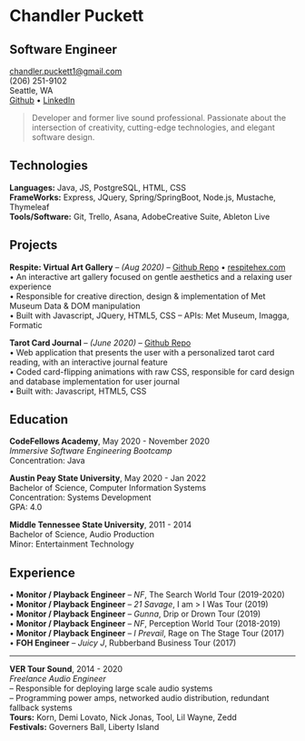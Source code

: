 # Chandler Puckett
## Software Engineer
[chandler.puckett1@gmail.com](chandler.puckett1@gmail.com)<br>
(206) 251-9102 <br>
Seattle, WA <br>
[Github](https://github.com/chandlerpuckett) • [LinkedIn](https://www.linkedin.com/in/chandler-puckett/)

> Developer and former live sound professional. Passionate about the intersection of creativity, cutting-edge technologies, and elegant software design.<br>

## Technologies
**Languages:** Java, JS, PostgreSQL, HTML, CSS<br>
**FrameWorks:** Express, JQuery, Spring/SpringBoot, Node.js, Mustache, Thymeleaf<br>
**Tools/Software:** Git, Trello, Asana, AdobeCreative Suite, Ableton Live

## Projects
**Respite: Virtual Art Gallery** – *(Aug 2020)* – [Github Repo](https://github.com/team-charmander-blaze/respite) • [respitehex.com](http://respitehex.com)<br>
• An interactive art gallery focused on gentle aesthetics and a relaxing user experience<br>
• Responsible for creative direction, design & implementation of Met Museum Data & DOM manipulation<br>
• Built with Javascript, JQuery, HTML5, CSS – APIs: Met Museum, Imagga, Formatic<br>

**Tarot Card Journal** – *(June 2020)* – [Github Repo](https://github.com/Scooby-Squad-Team/tarot-journal)<br>
• Web application that presents the user with a personalized tarot card reading, with an interactive journal feature<br>
• Coded card-flipping animations with raw CSS, responsible for card design and database implementation for user journal<br>
• Built with: Javascript, HTML5, CSS

## Education
**CodeFellows Academy**, May 2020 - November 2020<br>
*Immersive Software Engineering Bootcamp*<br>
Concentration: Java<br>

**Austin Peay State University**, May 2020 - Jan 2022<br>
Bachelor of Science, Computer Information Systems<br>
Concentration: Systems Development<br>
GPA: 4.0<br>

**Middle Tennessee State University**, 2011 - 2014<br>
Bachelor of Science, Audio Production<br>
Minor: Entertainment Technology<br>

## Experience
• **Monitor / Playback Engineer** – *NF*, The Search World Tour (2019-2020)<br> 
• **Monitor / Playback Engineer** – *21 Savage*, I am > I Was Tour (2019)<br> 
• **Monitor / Playback Engineer** – *Gunna*, Drip or Drown Tour (2019)<br>
• **Monitor / Playback Engineer** – *NF*, Perception World Tour (2018-2019)<br>
• **Monitor / Playback Engineer** – *I Prevail*, Rage on The Stage Tour (2017)<br>
• **FOH Engineer** – *Juicy J*, Rubberband Business Tour (2017)<br>

-----
**VER Tour Sound**, 2014 - 2020<br>
*Freelance Audio Engineer*<br>
– Responsible for deploying large scale audio systems<br>
– Programming power amps, networked audio distribution, redundant fallback systems<br>
**Tours:** Korn, Demi Lovato, Nick Jonas, Tool, Lil Wayne, Zedd<br>
**Festivals:** Governers Ball, Liberty Island


